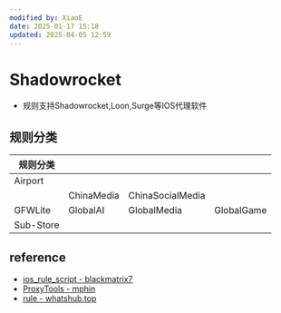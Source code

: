 ```yaml
---
modified by: XiaoE
date: 2025-01-17 15:18
updated: 2025-04-05 12:59
---
```

# Shadowrocket
- 规则支持Shadowrocket,Loon,Surge等IOS代理软件

## 规则分类

| 规则分类      |            |                  |            |
| --------- | ---------- | ---------------- | ---------- |
| Airport   |            |                  |            |
|           | ChinaMedia | ChinaSocialMedia |            |
| GFWLite   | GlobalAI   | GlobalMedia      | GlobalGame |
| Sub-Store |            |                  |            |

## reference
- [ios_rule_script - blackmatrix7](https://github.com/blackmatrix7/ios_rule_script/tree/master/rule/Shadowrocket)
- [ProxyTools - mphin](https://github.com/mphin/ProxyTools)
- [rule - whatshub.top](https://whatshub.top/rule)

